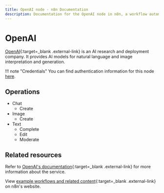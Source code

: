 ```yaml
---
title: OpenAI node - n8n Documentation
description: Documentation for the OpenAI node in n8n, a workflow automation platform. Includes details of operations and configuration, and links to examples and credentials information.
---
```


# OpenAI

[OpenAI](https://openai.com/){:target=_blank .external-link} is an AI research and deployment company. It provides AI models for natural language and image interpretation and generation.

!!! note "Credentials"
    You can find authentication information for this node [here](/integrations/builtin/credentials/openai/).

## Operations
* Chat
	* Create
* Image
	* Create
* Text
	* Complete
	* Edit
	* Moderate

## Related resources

Refer to [OpenAI's documentation](https://beta.openai.com/docs/introduction){:target=_blank .external-link} for more information about the service.
	
View [example workflows and related content](https://n8n.io/integrations/openai/){:target=_blank .external-link} on n8n's website.

